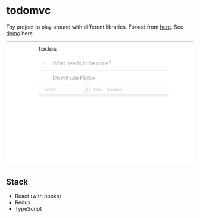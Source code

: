 # todomvc 
Toy project to play around with different libraries. Forked from [here](https://codesandbox.io/s/github/reduxjs/redux/tree/master/examples/todomvc). See [demo](https://codesandbox.io/s/github/umarashfaq/todomvc) here.

![](preview.gif)

## Stack
- React (with hooks)
- Redux
- TypeScript
